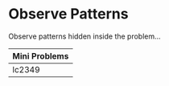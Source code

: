 # Observe Patterns

Observe patterns hidden inside the problem...

| Mini Problems |
| ------------- |
| lc2349        |
